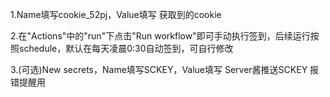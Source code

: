 1.Name填写cookie_52pj，Value填写 获取到的cookie

2.在"Actions"中的"run"下点击"Run workflow"即可手动执行签到，后续运行按照schedule，默认在每天凌晨0:30自动签到，可自行修改

3.(可选)New secrets，Name填写SCKEY，Value填写 Server酱推送SCKEY 报错提醒用 
